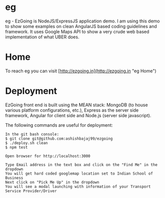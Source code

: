 eg
===

eg - EzGoing is NodeJS/ExpressJS application demo. I am using this demo to show some examples on clean AngularJS based coding guidelines and framework. It uses Google Maps API to show a very crude web based implementation of what UBER does.

Home
===

To reach eg you can visit [http://ezgoing.in](http://ezgoing.in "eg Home")

Deployment
===

EzGoing front end is built using the MEAN stack: MongoDB (to house various platform configurations, etc.), Express as the server side framework, Angular for client side and Node.js (server side javascript).
 
The following commands are useful for deployment:

```
In the git bash console:
$ git clone git@github.com:ashishbajaj99/ezgoing
$ ./deploy.sh clean
$ npm test

Open browser for http://localhost:3000

Type Email address in the text box and click on the "Find Me" in the dropdown
You will get hard coded googlemap location set to Indian School of Business
Next click on "Pick Me Up" in the dropdown
You will see a modal launching with information of your Transport Service Provider/Driver

```
